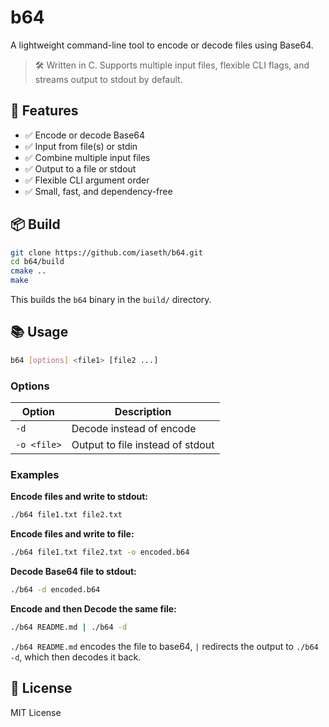 # b64

A lightweight command-line tool to encode or decode files using Base64.

> 🛠️ Written in C. Supports multiple input files, flexible CLI flags, and streams output to stdout by default.

## 🚀 Features

- ✅ Encode or decode Base64
- ✅ Input from file(s) or stdin
- ✅ Combine multiple input files
- ✅ Output to a file or stdout
- ✅ Flexible CLI argument order
- ✅ Small, fast, and dependency-free

## 📦 Build

```bash
git clone https://github.com/iaseth/b64.git
cd b64/build
cmake ..
make
```

This builds the `b64` binary in the `build/` directory.

## 📚 Usage

```bash
b64 [options] <file1> [file2 ...]
```

### Options

| Option       | Description                          |
|--------------|--------------------------------------|
| `-d`         | Decode instead of encode             |
| `-o <file>`  | Output to file instead of stdout     |

### Examples

**Encode files and write to stdout:**

```bash
./b64 file1.txt file2.txt
```

**Encode files and write to file:**

```bash
./b64 file1.txt file2.txt -o encoded.b64
```

**Decode Base64 file to stdout:**

```bash
./b64 -d encoded.b64
```

**Encode and then Decode the same file:**

```bash
./b64 README.md | ./b64 -d
```

`./b64 README.md` encodes the file to base64,
`|` redirects the output to `./b64 -d`,
which then decodes it back.

<!-- ## 📂 Project Structure

```
b64/
├── src/
│   └── b64.c         # Source code
├── build/            # Build artifacts (ignored by git)
├── CMakeLists.txt    # Build configuration
└── README.md         # Project documentation
``` -->

## 📄 License

MIT License
